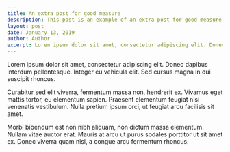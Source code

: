 ```yaml
---
title: An extra post for good measure
description: This post is an example of an extra post for good measure
layout: post
date: January 13, 2019
author: Author
excerpt: Lorem ipsum dolor sit amet, consectetur adipiscing elit. Donec dapibus interdum pellentesque. Integer eu vehicula elit. Sed cursus magna in dui suscipit rhoncus.
---
```


Lorem ipsum dolor sit amet, consectetur adipiscing elit. Donec dapibus interdum pellentesque. Integer eu vehicula elit. Sed cursus magna in dui suscipit rhoncus.

Curabitur sed elit viverra, fermentum massa non, hendrerit ex. Vivamus eget mattis tortor, eu elementum sapien. Praesent elementum feugiat nisi venenatis vestibulum. Nulla pretium ipsum orci, ut feugiat arcu facilisis sit amet.

Morbi bibendum est non nibh aliquam, non dictum massa elementum. Nullam vitae auctor erat. Mauris at arcu ut purus sodales porttitor ut sit amet ex. Donec viverra quam nisl, a congue arcu fermentum rhoncus.
